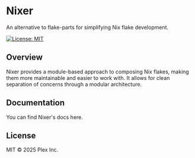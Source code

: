 # Nixer

An alternative to flake-parts for simplifying Nix flake development.

[![License: MIT](https://img.shields.io/badge/License-MIT-yellow.svg)](https://opensource.org/licenses/MIT)

## Overview

Nixer provides a module-based approach to composing Nix flakes, making them more maintainable and easier to work with.
It allows for clean separation of concerns through a modular architecture.

## Documentation
You can find Nixer's docs here.

## License

MIT © 2025 Plex Inc.
